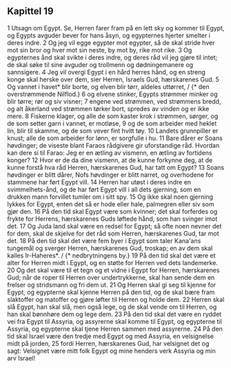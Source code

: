 ## Kapittel 19

1 Utsagn om Egypt. Se, Herren farer fram på en lett sky og kommer til Egypt, og Egypts avguder bever for hans åsyn, og egypternes hjerter smelter i deres indre.
2 Og jeg vil egge egypter mot egypter, så de skal stride hver mot sin bror og hver mot sin neste, by mot by, rike mot rike.
3 Og egypternes ånd skal svikte i deres indre, og deres råd vil jeg gjøre til intet; de skal søke til sine avguder og trollmenn og dødningemanere og sannsigere.
4 Jeg vil overgi Egypt i en hård herres hånd, og en streng konge skal herske over dem, sier Herren, Israels Gud, hærskarenes Gud.
5 Og vannet i havet* blir borte, og elven blir tørr, aldeles uttørret, / {* den overstrømmende Nilflod.}
6 og elvene stinker, Egypts strømmer minker og blir tørre; rør og siv visner;
7 engene ved strømmen, ved strømmens bredd, og alt åkerland ved strømmen tørker bort, spredes av vinden og er ikke mere.
8 Fiskerne klager, og alle de som kaster krok i strømmen, sørger, og de som setter garn i vannet, er motløse,
9 og de som arbeider med heklet lin, blir til skamme, og de som vever fint hvitt tøy.
10 Landets grunnpiller er knust; alle de som arbeider for lønn, er sorgfulle i hu.
11 Bare dårer er Soans høvdinger; de viseste blant Faraos rådgivere gir uforstandige råd. Hvordan kan dere si til Farao: Jeg er en ætling av vismenn, en ætling av fortidens konger?
12 Hvor er de da dine vismenn, at de kunne forkynne deg, at de kunne forstå hva råd Herren, hærskarenes Gud, har tatt om Egypt?
13 Soans høvdinger er blitt dårer, Nofs høvdinger er blitt narret, og overhodene for stammene har ført Egypt vill.
14 Herren har utøst i deres indre en svimmelhets-ånd, og de har ført Egypt vill i all dets gjerning, som en drukken mann forvillet tumler om i sitt spy.
15 Og ikke skal noen gjerning lykkes for Egypt, enten det så er hode eller hale, palmegren eller siv som gjør den.
16 På den tid skal Egypt være som kvinner; det skal forferdes og frykte for Herrens, hærskarenes Guds løftede hånd, som han svinger imot det.
17 Og Juda land skal være en redsel for Egypt; så ofte noen nevner det for dem, skal de skjelve for det råd som Herren, hærskarenes Gud, tar mot det.
18 På den tid skal det være fem byer i Egypt som taler Kana'ans tungemål og sverger Herren, hærskarenes Gud, troskap; en av dem skal kalles Ir-Haheres*. / {* nedbrytningens by.}
19 På den tid skal det være et alter for Herren midt i Egypt, og en støtte for Herren ved dets landemerke.
20 Og det skal være til et tegn og et vidne i Egypt for Herren, hærskarenes Gud; når de roper til Herren over undertrykkerne, skal han sende dem en frelser og stridsmann og fri dem ut.
21 Og Herren skal gi seg til kjenne for Egypt, og egypterne skal kjenne Herren på den tid, og de skal bære fram slaktoffer og matoffer og gjøre løfter til Herren og holde dem.
22 Herren skal slå Egypt, han skal slå, men også lege, og de skal vende om til Herren, og han skal bønnhøre dem og lege dem.
23 På den tid skal det være en ryddet vei fra Egypt til Assyria, og assyrerne skal komme til Egypt, og egypterne til Assyria, og egypterne skal tjene Herren sammen med assyrerne.
24 På den tid skal Israel være den tredje med Egypt og med Assyria, en velsignelse midt på jorden,
25 fordi Herren, hærskarenes Gud, har velsignet det og sagt: Velsignet være mitt folk Egypt og mine henders verk Assyria og min arv Israel!
